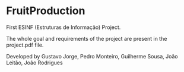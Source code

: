 # FruitProduction
First ESINF (Estruturas de Informação) Project.

The whole goal and requirements of the project are present in the project.pdf file.

Developed by Gustavo Jorge, Pedro Monteiro, Guilherme Sousa, João Leitão, João Rodrigues
